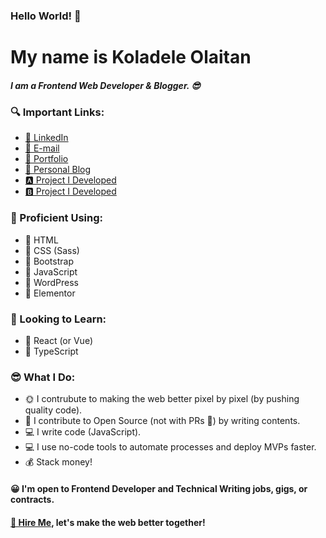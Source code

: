 ### Hello World! 👋

<!--
**publikphigor/publikphigor** is a ✨ _special_ ✨ repository because its `README.md` (this file) appears on your GitHub profile.

Here are some ideas to get you started:

- 🔭 I’m currently working on ...
- 🌱 I’m currently learning ...
- 👯 I’m looking to collaborate on ...
- 🤔 I’m looking for help with ...
- 💬 Ask me about ...
- 📫 How to reach me: ...
- 😄 Pronouns: ...
- ⚡ Fun fact: ...
-->

My name is Koladele Olaitan
================

##### I am a Frontend Web Developer & Blogger. 😎

### 🔍 Important Links:

*   [📩 LinkedIn](https://www.linkedin.com/in/koladeleolaitan/)
*   [📩 E-mail](mailto:koladeleolaitan@gmail.com)
*   [📩 Portfolio](https://koladeleolaitan.com/)
*   [📩 Personal Blog](https://publikphigor.me/blog/)
*   [🅰 Project I Developed](https://emmanuelpriestley.xyz)
*   [🅱 Project I Developed](https://publikphigor-web-agency.netlify.app/)

### 💯 Proficient Using:

*   🔧 HTML
*   🔧 CSS (Sass)
*   🔧 Bootstrap
*   🔧 JavaScript
*   🔧 WordPress
*   🔧 Elementor

### 📌 Looking to Learn:

*   🔧 React (or Vue)
*   🔧 TypeScript

### 😎 What I Do:

*   🌞 I contrubute to making the web better pixel by pixel (by pushing quality code).
*   👼 I contribute to Open Source (not with PRs 👀) by writing contents.
*   💻 I write code (JavaScript).
*   💻 I use no-code tools to automate processes and deploy MVPs faster.
*   💰 Stack money!

#### 😀 I'm open to Frontend Developer and Technical Writing jobs, gigs, or contracts.
#### [📩 Hire Me](mailto:koladeleolaitan@gmail.com), let's make the web better together!
